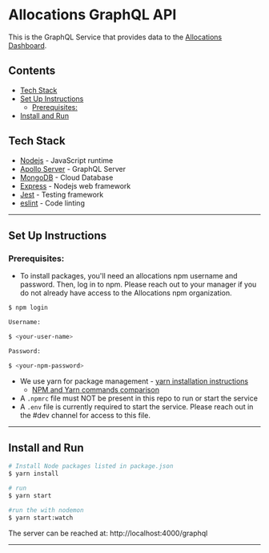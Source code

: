 # Allocations GraphQL API <!-- omit in toc -->

This is the GraphQL Service that provides data to the [Allocations Dashboard](https://github.com/Allocations/allocations_react_dashboard).

## Contents <!-- omit in toc -->

- [Tech Stack](#tech-stack)
- [Set Up Instructions](#set-up-instructions)
  - [Prerequisites:](#prerequisites)
- [Install and Run](#install-and-run)

## Tech Stack

- [Nodejs](gttps://nodejs.org/en/) - JavaScript runtime
- [Apollo Server](https://www.apollographql.com/docs/apollo-server/) - GraphQL Server
- [MongoDB](https://docs.mongodb.com/) - Cloud Database
- [Express](https://expressjs.com/en/4x/api.html) - Nodejs web framework
- [Jest](https://jestjs.io/docs/27.0/getting-started) - Testing framework
- [eslint](https://eslint.org/docs/developer-guide/nodejs-api) - Code linting

---

## Set Up Instructions

### Prerequisites:

- To install packages, you'll need an allocations npm username and password. Then, log in to npm. Please reach out to your manager if you do not already have access to the Allocations npm organization.

```bash
$ npm login

Username:

$ <your-user-name>

Password:

$ <your-npm-password>
```

- We use yarn for package management - [yarn installation instructions](https://classic.yarnpkg.com/en/docs/install#debian-stable)
  - [NPM and Yarn commands comparison](https://classic.yarnpkg.com/en/docs/migrating-from-npm/#toc-cli-commands-comparison)
- A `.npmrc` file must NOT be present in this repo to run or start the service
- A `.env` file is currently required to start the service. Please reach out in the #dev channel for access to this file.

---

## Install and Run

```bash
# Install Node packages listed in package.json
$ yarn install

# run
$ yarn start

#run the with nodemon
$ yarn start:watch
```

The server can be reached at: http://localhost:4000/graphql

---
